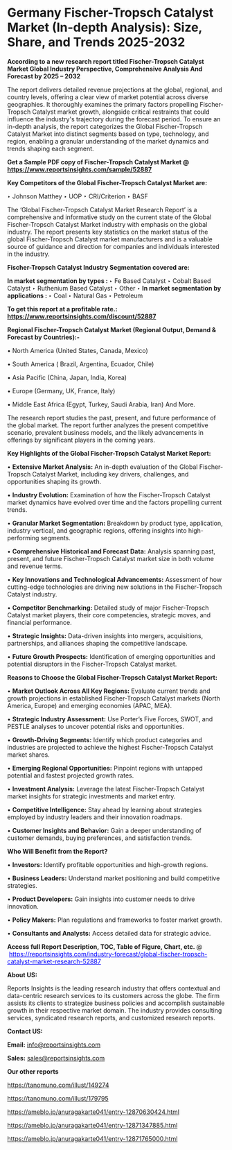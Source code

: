 # Germany Fischer-Tropsch Catalyst Market (In-depth Analysis): Size, Share, and Trends 2025-2032

<strong>According to a new research report titled Fischer-Tropsch Catalyst Market Global Industry Perspective, Comprehensive Analysis And Forecast by 2025 – 2032</strong>

The report delivers detailed revenue projections at the global, regional, and country levels, offering a clear view of market potential across diverse geographies. It thoroughly examines the primary factors propelling Fischer-Tropsch Catalyst market growth, alongside critical restraints that could influence the industry's trajectory during the forecast period. To ensure an in-depth analysis, the report categorizes the Global Fischer-Tropsch Catalyst Market into distinct segments based on type, technology, and region, enabling a granular understanding of the market dynamics and trends shaping each segment.

<strong>Get a Sample PDF copy of Fischer-Tropsch Catalyst Market </strong><strong>@<a href=https://www.reportsinsights.com/sample/52887 style=color:#0000ff;> https://www.reportsinsights.com/sample/52887</a></strong></font>

<strong>Key Competitors of the Global Fischer-Tropsch Catalyst Market are:</strong>

‣ Johnson Matthey
‣ UOP
‣ CRI/Criterion
‣ BASF

The ‘Global Fischer-Tropsch Catalyst Market Research Report’ is a comprehensive and informative study on the current state of the Global Fischer-Tropsch Catalyst Market industry with emphasis on the global industry. The report presents key statistics on the market status of the global Fischer-Tropsch Catalyst market manufacturers and is a valuable source of guidance and direction for companies and individuals interested in the industry.

<strong>Fischer-Tropsch Catalyst Industry Segmentation covered are:</strong>

<strong>In market segmentation by types : </strong>
‣ Fe Based Catalyst
‣ Cobalt Based Catalyst
‣ Ruthenium Based Catalyst
‣ Other
‣ 
<strong>In market segmentation by applications : </strong>
‣ Coal
‣ Natural Gas
‣ Petroleum

<strong>To get this report at a profitable rate.: <a href=https://www.reportsinsights.com/discount/52887 style=color:#0000ff;>https://www.reportsinsights.com/discount/52887</a></strong></font>

<strong>Regional Fischer-Tropsch Catalyst Market (Regional Output, Demand &amp; Forecast by Countries):-</strong>

• North America (United States, Canada, Mexico)

• South America ( Brazil, Argentina, Ecuador, Chile)

• Asia Pacific (China, Japan, India, Korea)

• Europe (Germany, UK, France, Italy)

• Middle East Africa (Egypt, Turkey, Saudi Arabia, Iran) And More.

The research report studies the past, present, and future performance of the global market. The report further analyzes the present competitive scenario, prevalent business models, and the likely advancements in offerings by significant players in the coming years.

<strong>Key Highlights of the Global Fischer-Tropsch Catalyst Market Report:</strong>

• <strong>Extensive Market Analysis:</strong> An in-depth evaluation of the Global Fischer-Tropsch Catalyst Market, including key drivers, challenges, and opportunities shaping its growth.

• <strong>Industry Evolution:</strong> Examination of how the Fischer-Tropsch Catalyst market dynamics have evolved over time and the factors propelling current trends.

• <strong>Granular Market Segmentation:</strong> Breakdown by product type, application, industry vertical, and geographic regions, offering insights into high-performing segments.

• <strong>Comprehensive Historical and Forecast Data:</strong> Analysis spanning past, present, and future Fischer-Tropsch Catalyst market size in both volume and revenue terms.

• <strong>Key Innovations and Technological Advancements:</strong> Assessment of how cutting-edge technologies are driving new solutions in the Fischer-Tropsch Catalyst industry.

• <strong>Competitor Benchmarking:</strong> Detailed study of major Fischer-Tropsch Catalyst market players, their core competencies, strategic moves, and financial performance.

• <strong>Strategic Insights:</strong> Data-driven insights into mergers, acquisitions, partnerships, and alliances shaping the competitive landscape.

• <strong>Future Growth Prospects:</strong> Identification of emerging opportunities and potential disruptors in the Fischer-Tropsch Catalyst market.

<strong>Reasons to Choose the Global Fischer-Tropsch Catalyst Market Report:</strong>

• <strong>Market Outlook Across All Key Regions:</strong> Evaluate current trends and growth projections in established Fischer-Tropsch Catalyst markets (North America, Europe) and emerging economies (APAC, MEA).

• <strong>Strategic Industry Assessment:</strong> Use Porter’s Five Forces, SWOT, and PESTLE analyses to uncover potential risks and opportunities.

• <strong>Growth-Driving Segments:</strong> Identify which product categories and industries are projected to achieve the highest Fischer-Tropsch Catalyst market shares.

• <strong>Emerging Regional Opportunities:</strong> Pinpoint regions with untapped potential and fastest projected growth rates.

• <strong>Investment Analysis:</strong> Leverage the latest Fischer-Tropsch Catalyst market insights for strategic investments and market entry.

• <strong>Competitive Intelligence:</strong> Stay ahead by learning about strategies employed by industry leaders and their innovation roadmaps.

• <strong>Customer Insights and Behavior:</strong> Gain a deeper understanding of customer demands, buying preferences, and satisfaction trends.

<strong>Who Will Benefit from the Report?</strong>

• <strong>Investors:</strong> Identify profitable opportunities and high-growth regions.

• <strong>Business Leaders:</strong> Understand market positioning and build competitive strategies.

• <strong>Product Developers:</strong> Gain insights into customer needs to drive innovation.

• <strong>Policy Makers:</strong> Plan regulations and frameworks to foster market growth.

• <strong>Consultants and Analysts:</strong> Access detailed data for strategic advice.
</ul>
<strong>Access full Report Description, TOC, Table of Figure, Chart, etc. </strong>@  <a href=https://reportsinsights.com/industry-forecast/global-fischer-tropsch-catalyst-market-research-52887 style=color:#0000ff;>https://reportsinsights.com/industry-forecast/global-fischer-tropsch-catalyst-market-research-52887</a></font>

<strong><strong>About US</strong>:</strong>

Reports Insights is the leading research industry that offers contextual and data-centric research services to its customers across the globe. The firm assists its clients to strategize business policies and accomplish sustainable growth in their respective market domain. The industry provides consulting services, syndicated research reports, and customized research reports.

<strong>Contact US:</strong>

<p class=""""><b>Email:</b> <a href=mailto:info@reportsinsights.com>info@reportsinsights.com</a></p>
<p class=""""><b>Sales:</b> <a href=mailto:sales@reportsinsights.com>sales@reportsinsights.com</a></p>

<strong>Our other reports</strong>

<a href=https://tanomuno.com/illust/149274>https://tanomuno.com/illust/149274</a>

<a href=https://tanomuno.com/illust/179795>https://tanomuno.com/illust/179795</a>

<a href=https://ameblo.jp/anuragakarte041/entry-12870630424.html>https://ameblo.jp/anuragakarte041/entry-12870630424.html</a>

<a href=https://ameblo.jp/anuragakarte041/entry-12871347885.html>https://ameblo.jp/anuragakarte041/entry-12871347885.html</a>

<a href=https://ameblo.jp/anuragakarte041/entry-12871765000.html>https://ameblo.jp/anuragakarte041/entry-12871765000.html</a>
